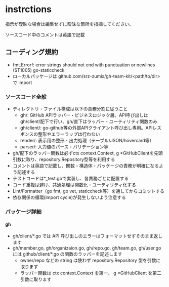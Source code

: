 # instrctions

指示が曖昧な場合は編集せずに曖昧な箇所を指摘してください。

ソースコード中のコメントは英語で記載


## コーディング規約

* fmt.Errorf: error strings should not end with punctuation or newlines (ST1005) go-staticcheck
* ローカルパッケージは github.com/srz-zumix/gh-team-kit/<path/to/dir> で import

### ソースコード全般

* ディレクトリ・ファイル構成は以下の責務分割に従うこと
  * gh/: GitHub APIラッパー・ビジネスロジック層。API呼び出しはgh/client/配下で行い、gh/直下はラッパー・ユーティリティ関数のみ
  * gh/client/: go-github等の外部APIクライアント呼び出し専用。APIレスポンスの整形やエラーラップは行わない
  * render/: 表示用の整形・出力処理（テーブル/JSON/hovercard等）
  * parser/: 入力値のパース・バリデーション等
* gh/配下のラッパー関数は必ずctx context.Context, g *GitHubClientを先頭引数に取り、repository.Repository型等を利用する
* コメントは英語で記載し、関数・構造体・パッケージの責務が明確になるよう記述する
* テストコードは*_test.goで実装し、各責務ごとに配置する
* コード重複は避け、共通処理は関数化・ユーティリティ化する
* Lint/Formatter（go fmt, go vet, staticcheck等）を通してからコミットする
* 依存関係の循環(import cycle)が発生しないよう注意する

### パッケージ詳細

#### gh

* gh/client/*.go では API 呼び出しのエラーはフォーマットせずそのまま返します
* gh/member.go, gh/organizaion.go, gh/repo.go, gh/team.go, gh/user.go には github/client/*.go の関数のラッパーを記述します
  * owner/repo などの string は使わず repository.Repository 型を引数に取ります
  * ラッパー関数は ctx context.Context を第一、 g *GitHubClient を第二引数に取ります

